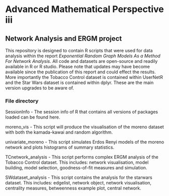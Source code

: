 # Advanced Mathematical Perspective iii
## Network Analysis and ERGM project
This repository is designed to contain R scripts that were used for data analysis within the report _Exponential Random Graph Models As a Method For Network Analysis_. All code and datasets are open-source and readily available in R or R studio. Please note that updates may have become available since the publication of this report and could effect the results. More importantly the Tobacco Control dataset is contained within UserNetR and the Star Wars dataset is contained within dplyr. These are the main version upgrades to be aware of.
### File directory
SessionInfo          -  The session info of R that contains all versions of packages loaded can be found here.

moreno\_vis          -  This script will produce the visualisation of the moreno dataset with both the kamada-kawai and random algorithm.

univariate\_moreno   -  This script simulates Erdos Renyi models of the moreno network and plots histograms of summary statistics.

TCnetwork\_analysis  -  This script performs complex ERGM analysis of the Tobacco Control dataset. This includes: network visualisation, model building, model selection, goodness-of-fit measures and simulation.

SWdataset\_analysis  -  This script contains the analysis for the starwars dataset. This includes: edgelist, network object, network visualisation, centrality measures, betweenness example plot, central network.
